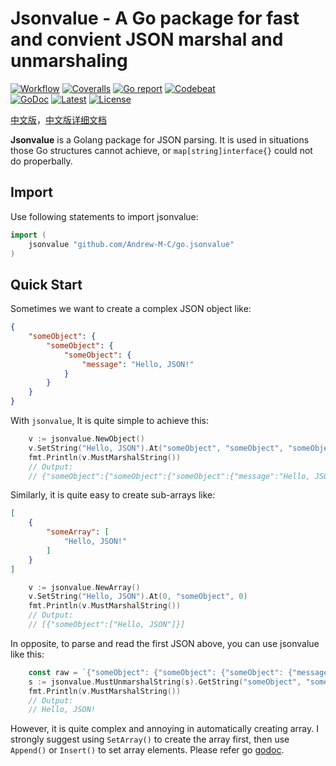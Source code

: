 # Jsonvalue - A Go package for fast and convient JSON marshal and unmarshaling

[![Workflow](https://github.com/Andrew-M-C/go.jsonvalue/actions/workflows/go_test_general.yml/badge.svg)](https://github.com/Andrew-M-C/go.jsonvalue/actions/workflows/go_test_general.yml)
[![Coveralls](https://coveralls.io/repos/github/Andrew-M-C/go.jsonvalue/badge.svg?branch=master)](https://coveralls.io/github/Andrew-M-C/go.jsonvalue)
[![Go report](https://goreportcard.com/badge/github.com/Andrew-M-C/go.jsonvalue)](https://goreportcard.com/report/github.com/Andrew-M-C/go.jsonvalue)
[![Codebeat](https://codebeat.co/badges/ecf87760-2987-48a7-a6dd-4d9fcad57256)](https://codebeat.co/projects/github-com-andrew-m-c-go-jsonvalue-master)<br>
[![GoDoc](https://godoc.org/github.com/Andrew-M-C/go.jsonvalue?status.svg)](https://pkg.go.dev/github.com/Andrew-M-C/go.jsonvalue@v1.2.1)
[![Latest](https://img.shields.io/badge/latest-v1.2.1-blue.svg)](https://github.com/Andrew-M-C/go.jsonvalue/tree/v1.2.1)
[![License](https://img.shields.io/badge/license-BSD%203--Clause-blue.svg)](https://opensource.org/licenses/BSD-3-Clause)

[中文版](./README_cn.md)，[中文版详细文档](./docs/zh-cn/README.md)

**Jsonvalue** is a Golang package for JSON parsing. It is used in situations those Go structures cannot achieve, or `map[string]interface{}` could not do properbally.

## Import

Use following statements to import jsonvalue:

```go
import (
    jsonvalue "github.com/Andrew-M-C/go.jsonvalue"
)
```

## Quick Start

Sometimes we want to create a complex JSON object like:

```json
{
    "someObject": {
        "someObject": {
            "someObject": {
                "message": "Hello, JSON!"
            }
        }
    }
}
```

With `jsonvalue`, It is quite simple to achieve this:

```go
    v := jsonvalue.NewObject()
    v.SetString("Hello, JSON").At("someObject", "someObject", "someObject", "message")
    fmt.Println(v.MustMarshalString())
    // Output:
    // {"someObject":{"someObject":{"someObject":{"message":"Hello, JSON!"}}}
```

Similarly, it is quite easy to create sub-arrays like:

```json
[
    {
        "someArray": [
            "Hello, JSON!"
        ]
    }
]
```

```go
    v := jsonvalue.NewArray()
    v.SetString("Hello, JSON").At(0, "someObject", 0)
    fmt.Println(v.MustMarshalString())
    // Output:
    // [{"someObject":["Hello, JSON"]}]
```

In opposite, to parse and read the first JSON above, you can use jsonvalue like this:

```go
	const raw = `{"someObject": {"someObject": {"someObject": {"message": "Hello, JSON!"}}}}`
	s := jsonvalue.MustUnmarshalString(s).GetString("someObject", "someObject", "someObject", "message")
	fmt.Println(v.MustMarshalString())
	// Output:
	// Hello, JSON!
```

However, it is quite complex and annoying in automatically creating array. I strongly suggest using `SetArray()` to create the array first, then use `Append()` or `Insert()` to set array elements. Please refer go [godoc](https://godoc.org/github.com/Andrew-M-C/go.jsonvalue).
